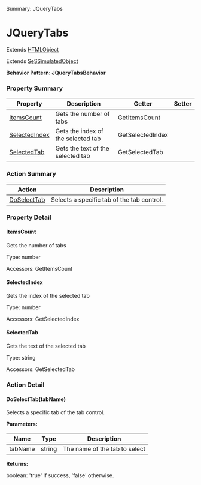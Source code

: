 Summary: JQueryTabs

# JQueryTabs

Extends [HTMLObject](HTMLObject.md)

Extends [SeSSimulatedObject](SeSSimulatedObject.md)





**Behavior Pattern: JQueryTabsBehavior**


<!-- ============================== property summary ========================== -->

	

### Property Summary

| **Property** | **Description** | **Getter** | **Setter** |
| ------------ | --------------- | ---------- | ---------- |
| [ItemsCount](#ItemsCount) | Gets the number of tabs | GetItemsCount |  |
| [SelectedIndex](#SelectedIndex) | Gets the index of the selected tab | GetSelectedIndex |  |
| [SelectedTab](#SelectedTab) | Gets the text of the selected tab | GetSelectedTab |  |



	
<!-- ============================== action summary ========================== -->



### Action Summary

|  **Action** | **Description** | 
| ----------- | --------------- |
|	[DoSelectTab](#DoSelectTab) | Selects a specific tab of the tab control. |




<!-- ============================== property detail ========================== -->
	
### Property Detail
		
<a name="ItemsCount"></a>
#### ItemsCount


Gets the number of tabs

			
	
			
Type: number
			
			
Accessors: GetItemsCount
			
		
<a name="SelectedIndex"></a>
#### SelectedIndex


Gets the index of the selected tab

			
	
			
Type: number
			
			
Accessors: GetSelectedIndex
			
		
<a name="SelectedTab"></a>
#### SelectedTab


Gets the text of the selected tab

			
	
			
Type: string
			
			
Accessors: GetSelectedTab
			
		
	
	
<!-- ============================== action detail ========================== -->
	
### Action Detail
		
<a name="DoSelectTab"></a>    
#### DoSelectTab(tabName)

Selects a specific tab of the tab control.


**Parameters:**

|	**Name** | **Type** | **Description** |
| ---------- | -------- | --------------- |
| tabName | string |	The name of the tab to select |




**Returns:**

boolean: 'true' if success, 'false' otherwise.



<a name="see.also.jquerytabs.doselecttab"></a>

	

